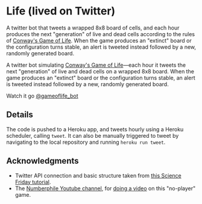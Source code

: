 # Life (lived on Twitter)

A twitter bot that tweets a wrapped 8x8 board of cells, and each hour produces the next "generation" of live and dead cells according to the rules of [Conway's Game of Life](https://en.wikipedia.org/wiki/Conway%27s_Game_of_Life). When the game produces an "extinct" board or the configuration turns stable, an alert is tweeted instead followed by a new, randomly generated board.

A twitter bot simulating [Conway's Game of Life](https://en.wikipedia.org/wiki/Conway%27s_Game_of_Life)—each hour it tweets the next "generation" of live and dead cells on a wrapped 8x8 board. When the game produces an "extinct" board or the configuration turns stable, an alert is tweeted instead followed by a new, randomly generated board.

Watch it go [@gameoflife_bot](https://twitter.com/gameoflife_bot)

## Details

The code is pushed to a Heroku app, and tweets hourly using a Heroku scheduler, calling `tweet`. It can also be manually triggered to tweet by navigating to the local repository and running `heroku run tweet`.

## Acknowledgments

* Twitter API connection and basic structure taken from [this Science Friday tutorial](https://medium.com/science-friday-footnotes/how-to-make-a-twitter-bot-in-under-an-hour-259597558acf).
* The [Numberphile Youtube channel](https://www.youtube.com/channel/UCoxcjq-8xIDTYp3uz647V5A), for [doing a video](https://www.youtube.com/watch?v=R9Plq-D1gEk) on this "no-player" game.
